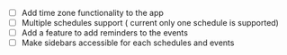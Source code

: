 - [ ] Add time zone functionality to the app
- [ ] Multiple schedules support ( current only one schedule is supported)
- [ ] Add a feature to add reminders to the events
- [ ] Make sidebars accessible for each schedules and events
